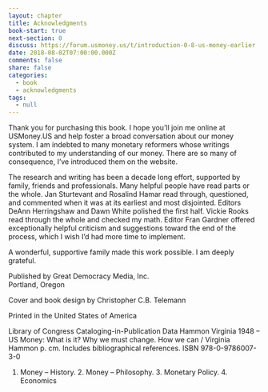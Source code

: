 ```yaml
---
layout: chapter
title: Acknowledgments
book-start: true
next-section: 0
discuss: https://forum.usmoney.us/t/introduction-0-8-us-money-earlier
date: 2018-08-02T07:00:00.000Z
comments: false
share: false
categories:
  - book
  - acknowledgments
tags:
  - null
---
```

Thank you for purchasing this book. I hope you’ll join me online at USMoney.US and help foster a broad conversation about our money system. I am indebted to many monetary reformers whose writings contributed to my understanding of our money. There are so many of consequence, I’ve introduced them on the website.

The research and writing has been a decade long effort, supported by family, friends and professionals. Many helpful people have read parts or the whole. Jan Sturtevant and Rosalind Hamar read through, questioned, and commented when it was at its earliest and most disjointed. Editors DeAnn Herringshaw and Dawn White polished the first half. Vickie Rooks read through the whole and checked my math. Editor Fran Gardner offered exceptionally helpful criticism and suggestions toward the end of the process, which I wish I’d had more time to implement.

A wonderful, supportive family made this work possible. I am deeply grateful.

Published by Great Democracy Media, Inc.  
Portland, Oregon

Cover and book design by Christopher C.B. Telemann

Printed in the United States of America

Library of Congress Cataloging-in-Publication Data
Hammon Virginia 1948 –
US Money: What is it? Why we must change. How we can /
Virginia Hammon
p. cm.
Includes bibliographical references.
ISBN 978-0-9786007-3-0
1. Money – History. 2. Money – Philosophy. 3. Monetary Policy. 4. Economics
